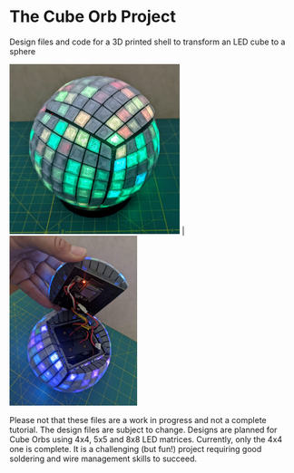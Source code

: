 # The Cube Orb Project

Design files and code for a 3D printed shell to transform an LED cube to a sphere

<img src="https://github.com/geekmomprojects/CubeSphere/blob/main/Orb8x8/Pictures/Illuminated8x8.jpg" height=300>  |  <img src="https://github.com/geekmomprojects/CubeSphere/blob/main/Orb8x8/Pictures/Opened8x8.jpg" height=300>


Please not that these files are a work in progress and not a complete tutorial. The design files are subject to change. Designs
are planned for Cube Orbs using 4x4, 5x5 and 8x8 LED matrices. Currently, only the 4x4 one is  complete. It is a challenging (but fun!)
project requiring good soldering and wire management skills to succeed.
